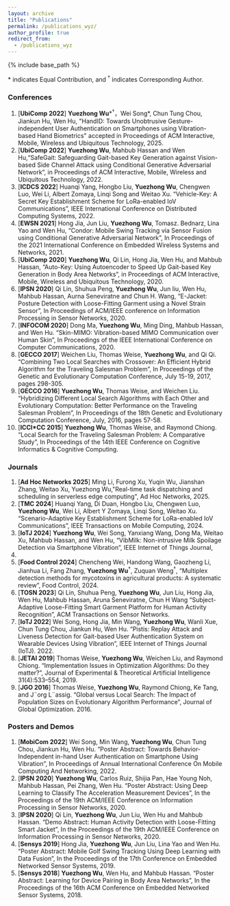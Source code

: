 ```yaml
---
layout: archive
title: "Publications"
permalink: /publications_wyz/
author_profile: true
redirect_from:
  - /publications_wyz
---
```


{% include base_path %}

\* indicates Equal Contribution, and <sup>&dagger;</sup> indicates Corresponding Author.

### Conferences
1. [**UbiComp 2022**] **Yuezhong Wu**\*<sup>&dagger;</sup>，Wei Song\*, Chun Tung Chou, Jiankun Hu, Wen Hu, "HandID: Towards Unobtrusive Gesture-independent User Authentication on Smartphones using Vibration-based Hand Biometrics" accepted in Proceedings of ACM Interactive, Mobile, Wireless and Ubiquitous Technology, 2025.
1. [**UbiComp 2022**] **Yuezhong Wu**, Mahbub Hassan and Wen Hu,“SafeGait: Safeguarding Gait-based Key Generation against Vision-based Side Channel Attack using Conditional Generative Adversarial Network”, in Proceedings of ACM Interactive, Mobile, Wireless and Ubiquitous Technology, 2022.
1. [**ICDCS 2022**] Huanqi Yang, Hongbo Liu, **Yuezhong Wu**, Chengwen Luo, Wei Li, Albert Zomaya, Linqi Song
and Weitao Xu. “Vehicle-Key: A Secret Key Establishment Scheme for LoRa-enabled IoV Communications”, IEEE International Conference on Distributed Computing Systems, 2022.
1. [**EWSN 2021**] Hong Jia, Jun Liu, **Yuezhong Wu**, Tomasz. Bednarz, Lina Yao and Wen Hu, “Condor: Mobile
Swing Tracking via Sensor Fusion using Conditional Generative Adversarial Network”, In Proceedings of the 2021
International Conference on Embedded Wireless Systems and Networks, 2021.
1. [**UbiComp 2020**] **Yuezhong Wu**, Qi Lin, Hong Jia, Wen Hu, and Mahbub Hassan, “Auto-Key: Using Autoencoder to Speed Up Gait-based Key Generation in Body Area Networks”, in Proceedings of ACM Interactive,
Mobile, Wireless and Ubiquitous Technology, 2020.
1. [**IPSN 2020**] Qi Lin, Shuhua Peng, **Yuezhong Wu**, Jun liu, Wen Hu, Mahbub Hassan, Aurna Seneviratne and
Chun H. Wang, “E-Jacket: Posture Detection with Loose-Fitting Garment using a Novel Strain Sensor”, In Proceedings of ACM/IEEE conference on Information Processing in Sensor Networks, 2020.
1. [**INFOCOM 2020**] Dong Ma, **Yuezhong Wu**, Ming Ding, Mahbub Hassan, and Wen Hu. “Skin-MIMO:
Vibration-based MIMO Communication over Human Skin”, In Proceedings of the IEEE International Conference on Computer Communications, 2020.
1. [**GECCO 2017**] Weichen Liu, Thomas Weise, **Yuezhong Wu**, and Qi Qi. “Combining Two Local Searches with
Crossover: An Efficient Hybrid Algorithm for the Traveling Salesman Problem”, In Proceedings of the Genetic
and Evolutionary Computation Conference, July 15-19, 2017, pages 298-305.
1. [**GECCO 2016**] **Yuezhong Wu**, Thomas Weise, and Weichen Liu. “Hybridizing Different Local Search Algorithms with Each Other and Evolutionary Computation: Better Performance on the Traveling Salesman Problem”, In Proceedings of the 18th Genetic and Evolutionary Computation Conference, July, 2016, pages
57-58.
1. [**ICCI*CC 2015**] **Yuezhong Wu**, Thomas Weise, and Raymond Chiong. “Local Search for the Traveling Salesman Problem: A Comparative Study”, In Proceedings of the 14th IEEE Conference on Cognitive Informatics &
Cognitive Computing.

### Journals
1. [**Ad Hoc Networks 2025**] Ming Li, Furong Xu, Yuqin Wu, Jianshan Zhang, Weitao Xu, Yuezhong Wu,"Real-time task dispatching and scheduling in serverless edge computing", Ad Hoc Networks, 2025.
1. [**TMC 2024**] Huanqi Yang, Di Duan, Hongbo Liu, Chengwen Luo, **Yuezhong Wu**, Wei Li, Albert Y Zomaya,
Linqi Song, Weitao Xu. “Scenario-Adaptive Key Establishment Scheme for LoRa-enabled IoV Communications”, IEEE Transactions on Mobile Computing, 2024.
1. [**IoTJ 2024**] **Yuezhong Wu**, Wei Song, Yanxiang Wang, Dong Ma, Weitao Xu, Mahbub Hassan, and Wen Hu,
“VibMilk: Non-intrusive Milk Spoilage Detection via Smartphone Vibration”, IEEE Internet of Things Journal,
2024.
1. [**Food Control 2024**] Chencheng Wei, Handong Wang, Gaozheng Li, Jianhua Li, Fang Zhang, **Yuezhong Wu**<sup>&dagger;</sup>,
Zuquan Weng<sup>&dagger;</sup>, “Multiplex detection methods for mycotoxins in agricultural products: A systematic review”,
Food Control, 2024.
1. [**TOSN 2023**] Qi Lin, Shuhua Peng, **Yuezhong Wu**, Jun Liu, Hong Jia, Wen Hu, Mahbub Hassan, Aruna
Seneviratne, Chun H Wang “Subject-Adaptive Loose-Fitting Smart Garment Platform for Human Activity Recognition”, ACM Transactions on Sensor Networks.
1. [**IoTJ 2022**] Wei Song, Hong Jia, Min Wang, **Yuezhong Wu**, Wanli Xue, Chun Tung Chou, Jiankun Hu, Wen
Hu. “Pistis: Replay Attack and Liveness Detection for Gait-based User Authentication System on Wearable Devices Using Vibration”, IEEE Internet of Things Journal (IoTJ). 2022.
1. [**JETAI 2019**] Thomas Weise, **Yuezhong Wu**, Weichen Liu, and Raymond Chiong. “Implementation Issues
in Optimization Algorithms: Do they matter?”, Journal of Experimental & Theoretical Artificial Intelligence
31(4):533–554, 2019.
1. [**JGO 2016**] Thomas Weise, **Yuezhong Wu**, Raymond Chiong, Ke Tang, and J¨org L¨assig. “Global versus Local
Search: The Impact of Population Sizes on Evolutionary Algorithm Performance”, Journal of Global Optimization. 2016.

### Posters and Demos
1. [**MobiCom 2022**] Wei Song, Min Wang, **Yuezhong Wu**, Chun Tung Chou, Jiankun Hu, Wen Hu. “Poster
Abstract: Towards Behavior-Independent in-hand User Authentication on Smartphone Using Vibration”, In
Proceedings of Annual International Conference On Mobile Computing And Networking, 2022.
1. [**IPSN 2020**] **Yuezhong Wu**, Carlos Ruiz, Shijia Pan, Hae Young Noh, Mahbub Hassan, Pei Zhang, Wen Hu.
“Poster Abstract: Using Deep Learning to Classify The Acceleration Measurement Devices”, In the Proceedings
of the 19th ACM/IEEE Conference on Information Processing in Sensor Networks, 2020.
1. [**IPSN 2020**] Qi Lin, **Yuezhong Wu**, Jun Liu, Wen Hu and Mahbub Hassan. “Demo Abstract: Human Activity
Detection with Loose-Fitting Smart Jacket”, In the Proceedings of the 19th ACM/IEEE Conference on Information Processing in Sensor Networks, 2020.
1. [**Sensys 2019**] Hong Jia, **Yuezhong Wu**, Jun Liu, Lina Yao and Wen Hu. “Poster Abstract: Mobile Golf Swing
Tracking Using Deep Learning with Data Fusion”, In the Proceedings of the 17th Conference on Embedded Networked Sensor Systems, 2019.
1. [**Sensys 2018**] **Yuezhong Wu**, Wen Hu, and Mahbub Hassan. “Poster Abstract: Learning for Device Pairing
in Body Area Networks”, In the Proceedings of the 16th ACM Conference on Embedded Networked Sensor
Systems, 2018.


